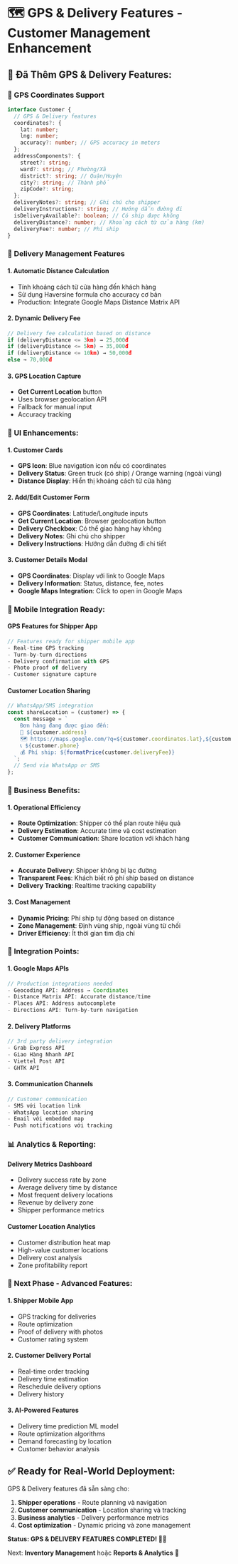 # 🗺️ GPS & Delivery Features - Customer Management Enhancement

## 🎯 **Đã Thêm GPS & Delivery Features:**

### **📍 GPS Coordinates Support**
```typescript
interface Customer {
  // GPS & Delivery features
  coordinates?: {
    lat: number;
    lng: number;
    accuracy?: number; // GPS accuracy in meters
  };
  addressComponents?: {
    street?: string;
    ward?: string; // Phường/Xã
    district?: string; // Quận/Huyện  
    city?: string; // Thành phố
    zipCode?: string;
  };
  deliveryNotes?: string; // Ghi chú cho shipper
  deliveryInstructions?: string; // Hướng dẫn đường đi
  isDeliveryAvailable?: boolean; // Có ship được không
  deliveryDistance?: number; // Khoảng cách từ cửa hàng (km)
  deliveryFee?: number; // Phí ship
}
```

### **🚚 Delivery Management Features**

#### **1. Automatic Distance Calculation**
- Tính khoảng cách từ cửa hàng đến khách hàng
- Sử dụng Haversine formula cho accuracy cơ bản
- Production: Integrate Google Maps Distance Matrix API

#### **2. Dynamic Delivery Fee**
```javascript
// Delivery fee calculation based on distance
if (deliveryDistance <= 3km) → 25,000đ
if (deliveryDistance <= 5km) → 35,000đ  
if (deliveryDistance <= 10km) → 50,000đ
else → 70,000đ
```

#### **3. GPS Location Capture**
- **Get Current Location** button
- Uses browser geolocation API
- Fallback for manual input
- Accuracy tracking

### **🎨 UI Enhancements:**

#### **1. Customer Cards**
- **GPS Icon**: Blue navigation icon nếu có coordinates
- **Delivery Status**: Green truck (có ship) / Orange warning (ngoài vùng)
- **Distance Display**: Hiển thị khoảng cách từ cửa hàng

#### **2. Add/Edit Customer Form**
- **GPS Coordinates**: Latitude/Longitude inputs
- **Get Current Location**: Browser geolocation button
- **Delivery Checkbox**: Có thể giao hàng hay không
- **Delivery Notes**: Ghi chú cho shipper
- **Delivery Instructions**: Hướng dẫn đường đi chi tiết

#### **3. Customer Details Modal**
- **GPS Coordinates**: Display với link to Google Maps
- **Delivery Information**: Status, distance, fee, notes
- **Google Maps Integration**: Click to open in Google Maps

### **📱 Mobile Integration Ready:**

#### **GPS Features for Shipper App**
```typescript
// Features ready for shipper mobile app
- Real-time GPS tracking
- Turn-by-turn directions
- Delivery confirmation with GPS
- Photo proof of delivery
- Customer signature capture
```

#### **Customer Location Sharing**
```typescript
// WhatsApp/SMS integration
const shareLocation = (customer) => {
  const message = `
    Đơn hàng đang được giao đến:
    📍 ${customer.address}
    🗺️ https://maps.google.com/?q=${customer.coordinates.lat},${customer.coordinates.lng}
    📞 ${customer.phone}
    💰 Phí ship: ${formatPrice(customer.deliveryFee)}
  `;
  // Send via WhatsApp or SMS
};
```

### **🚀 Business Benefits:**

#### **1. Operational Efficiency**
- **Route Optimization**: Shipper có thể plan route hiệu quả
- **Delivery Estimation**: Accurate time và cost estimation
- **Customer Communication**: Share location với khách hàng

#### **2. Customer Experience** 
- **Accurate Delivery**: Shipper không bị lạc đường
- **Transparent Fees**: Khách biết rõ phí ship based on distance
- **Delivery Tracking**: Realtime tracking capability

#### **3. Cost Management**
- **Dynamic Pricing**: Phí ship tự động based on distance
- **Zone Management**: Định vùng ship, ngoài vùng từ chối
- **Driver Efficiency**: Ít thời gian tìm địa chỉ

### **🔗 Integration Points:**

#### **1. Google Maps APIs**
```typescript
// Production integrations needed
- Geocoding API: Address → Coordinates
- Distance Matrix API: Accurate distance/time
- Places API: Address autocomplete
- Directions API: Turn-by-turn navigation
```

#### **2. Delivery Platforms**
```typescript
// 3rd party delivery integration
- Grab Express API
- Giao Hàng Nhanh API  
- Viettel Post API
- GHTK API
```

#### **3. Communication Channels**
```typescript
// Customer communication
- SMS với location link
- WhatsApp location sharing
- Email với embedded map
- Push notifications với tracking
```

### **📊 Analytics & Reporting:**

#### **Delivery Metrics Dashboard**
- Delivery success rate by zone
- Average delivery time by distance
- Most frequent delivery locations
- Revenue by delivery zone
- Shipper performance metrics

#### **Customer Location Analytics**
- Customer distribution heat map
- High-value customer locations
- Delivery cost analysis
- Zone profitability report

### **🎯 Next Phase - Advanced Features:**

#### **1. Shipper Mobile App**
- GPS tracking for deliveries
- Route optimization
- Proof of delivery with photos
- Customer rating system

#### **2. Customer Delivery Portal**
- Real-time order tracking
- Delivery time estimation
- Reschedule delivery options
- Delivery history

#### **3. AI-Powered Features**
- Delivery time prediction ML model
- Route optimization algorithms
- Demand forecasting by location
- Customer behavior analysis

## ✅ **Ready for Real-World Deployment:**

GPS & Delivery features đã sẵn sàng cho:
1. **Shipper operations** - Route planning và navigation
2. **Customer communication** - Location sharing và tracking
3. **Business analytics** - Delivery performance metrics
4. **Cost optimization** - Dynamic pricing và zone management

**Status: GPS & DELIVERY FEATURES COMPLETED! 🚚📍**

Next: **Inventory Management** hoặc **Reports & Analytics** 🎯
